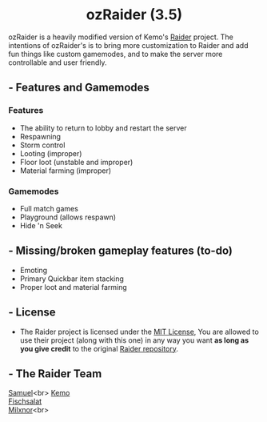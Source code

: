 <p align="center">
<h1 align="center">ozRaider (3.5)</h1>

ozRaider is a heavily modified version of Kemo's [Raider](https://github.com/kem0x/raider3.5) project. The intentions of ozRaider's is to bring more customization to Raider and add fun things like custom gamemodes, and to make the server more controllable and user friendly.

## - Features and Gamemodes
### Features
- The ability to return to lobby and restart the server
- Respawning
- Storm control
- Looting (improper)
- Floor loot (unstable and improper)
- Material farming (improper)
### Gamemodes
- Full match games
- Playground (allows respawn)
- Hide 'n Seek

## - Missing/broken gameplay features (to-do)
- Emoting
- Primary Quickbar item stacking
- Proper loot and material farming

## - License

- The Raider project is licensed under the [MIT License](https://github.com/kem0x/raider3.5/blob/stable/LICENSE), You are allowed to use their project (along with this one) in any way you want **as long as you give credit** to the original [Raider repository](https://github.com/kem0x/raider3.5).

## - The Raider Team
[Samuel](https://twitter.com/samuelsiv__)<br>
[Kemo](https://twitter.com/kem0x)<br>
[Fischsalat](https://twitter.com/FischsaIat)<br>
[Milxnor](https://twitter.com/Milxnor_)<br>
